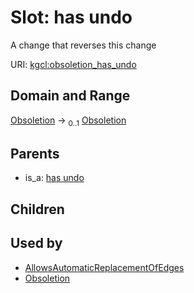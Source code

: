 
# Slot: has undo


A change that reverses this change

URI: [kgcl:obsoletion_has_undo](http://w3id.org/kgcl/obsoletion_has_undo)


## Domain and Range

[Obsoletion](Obsoletion.md) &#8594;  <sub>0..1</sub> [Obsoletion](Obsoletion.md)

## Parents

 *  is_a: [has undo](has_undo.md)

## Children


## Used by

 * [AllowsAutomaticReplacementOfEdges](AllowsAutomaticReplacementOfEdges.md)
 * [Obsoletion](Obsoletion.md)
